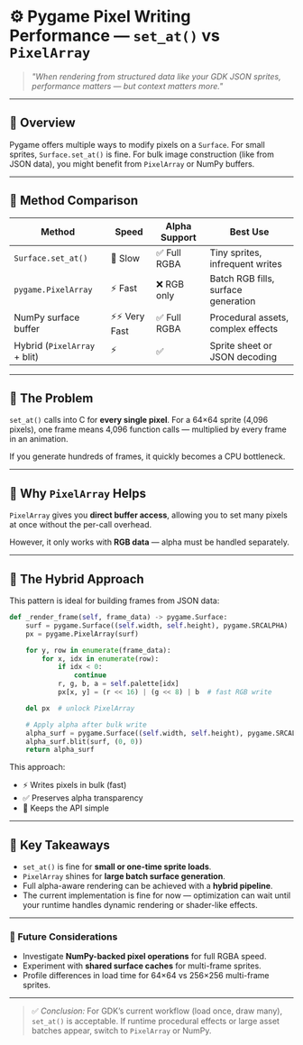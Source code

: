 # ⚙️ Pygame Pixel Writing Performance — `set_at()` vs `PixelArray`

> *"When rendering from structured data like your GDK JSON sprites, performance matters — but context matters more."*

---

## 🧩 Overview

Pygame offers multiple ways to modify pixels on a `Surface`. For small sprites, `Surface.set_at()` is fine. For bulk image construction (like from JSON data), you might benefit from `PixelArray` or NumPy buffers.

---

## 🧠 Method Comparison

| Method | Speed | Alpha Support | Best Use |
|--------|-------|----------------|-----------|
| `Surface.set_at()` | 🐢 Slow | ✅ Full RGBA | Tiny sprites, infrequent writes |
| `pygame.PixelArray` | ⚡ Fast | ❌ RGB only | Batch RGB fills, surface generation |
| NumPy surface buffer | ⚡⚡ Very Fast | ✅ Full RGBA | Procedural assets, complex effects |
| Hybrid (`PixelArray` + blit) | ⚡ | ✅ | Sprite sheet or JSON decoding |

---

## 🧱 The Problem

`set_at()` calls into C for **every single pixel**. For a 64×64 sprite (4,096 pixels), one frame means 4,096 function calls — multiplied by every frame in an animation.

If you generate hundreds of frames, it quickly becomes a CPU bottleneck.

---

## 🧠 Why `PixelArray` Helps

`PixelArray` gives you **direct buffer access**, allowing you to set many pixels at once without the per-call overhead.

However, it only works with **RGB data** — alpha must be handled separately.

---

## 🧩 The Hybrid Approach

This pattern is ideal for building frames from JSON data:

```python
def _render_frame(self, frame_data) -> pygame.Surface:
    surf = pygame.Surface((self.width, self.height), pygame.SRCALPHA)
    px = pygame.PixelArray(surf)

    for y, row in enumerate(frame_data):
        for x, idx in enumerate(row):
            if idx < 0:
                continue
            r, g, b, a = self.palette[idx]
            px[x, y] = (r << 16) | (g << 8) | b  # fast RGB write

    del px  # unlock PixelArray

    # Apply alpha after bulk write
    alpha_surf = pygame.Surface((self.width, self.height), pygame.SRCALPHA)
    alpha_surf.blit(surf, (0, 0))
    return alpha_surf
```

This approach:
- ⚡ Writes pixels in bulk (fast)
- ✅ Preserves alpha transparency
- 🧠 Keeps the API simple

---

## 💬 Key Takeaways

- `set_at()` is fine for **small or one-time sprite loads**.
- `PixelArray` shines for **large batch surface generation**.
- Full alpha-aware rendering can be achieved with a **hybrid pipeline**.
- The current implementation is fine for now — optimization can wait until your runtime handles dynamic rendering or shader-like effects.

---

### 🧭 Future Considerations
- Investigate **NumPy-backed pixel operations** for full RGBA speed.
- Experiment with **shared surface caches** for multi-frame sprites.
- Profile differences in load time for 64×64 vs 256×256 multi-frame sprites.

---

> ✅ *Conclusion:* For GDK’s current workflow (load once, draw many), `set_at()` is acceptable. If runtime procedural effects or large asset batches appear, switch to `PixelArray` or NumPy.

